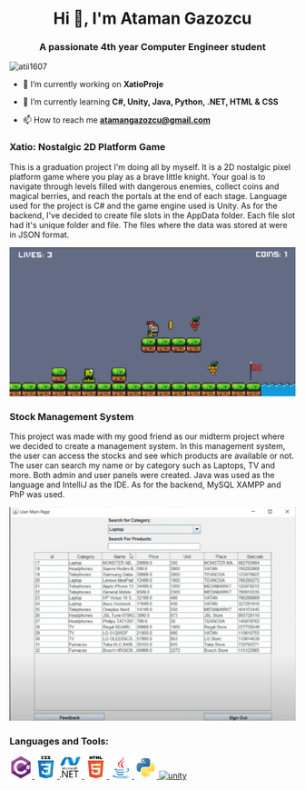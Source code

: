 <h1 align="center">Hi 👋, I'm Ataman Gazozcu</h1>
<h3 align="center">A passionate 4th year Computer Engineer student</h3>

<p align="left"> <img src="https://komarev.com/ghpvc/?username=atii1607&label=Profile%20views&color=0e75b6&style=flat" alt="atii1607" /> </p>

- 🔭 I’m currently working on **XatioProje**

- 🌱 I’m currently learning **C#, Unity, Java, Python, .NET, HTML & CSS**

- 📫 How to reach me **atamangazozcu@gmail.com**

<h3 align="left"> Xatio: Nostalgic 2D Platform Game</h3>
<p>This is a graduation project I'm doing all by myself. It is a 2D nostalgic pixel platform game where you play as a brave little knight. Your goal is to navigate through levels filled with dangerous enemies, collect coins and magical berries, and reach the portals at the end of each stage. Language used for the project is C# and the game engine used is Unity. As for the backend, I've decided to create file slots in the AppData folder. Each file slot had it's unique folder and file. The files where the data was stored at were in JSON format.</p>

<img src="Ekran görüntüsü 2025-04-22 143520.png" alt="Knight Game Screenshot" width="600"/>

<h3 align="left"> Stock Management System </h3>
<p>This project was made with my good friend as our midterm project where we decided to create a management system. In this management system, the user can access the stocks and see which products are available or not. The user can search my name or by category such as Laptops, TV and more. Both admin and user panels were created. Java was used as the language and IntelliJ as the IDE. As for the backend, MySQL XAMPP and PhP was used.  </p>

<img src="Ekran görüntüsü 2025-04-22 143653.png" alt="Stock Management Screenshot" width="600"/>


<h3 align="left">Languages and Tools:</h3>
<p align="left"> <a href="https://www.w3schools.com/cs/" target="_blank" rel="noreferrer"> <img src="https://raw.githubusercontent.com/devicons/devicon/master/icons/csharp/csharp-original.svg" alt="csharp" width="40" height="40"/> </a> <a href="https://www.w3schools.com/css/" target="_blank" rel="noreferrer"> <img src="https://raw.githubusercontent.com/devicons/devicon/master/icons/css3/css3-original-wordmark.svg" alt="css3" width="40" height="40"/> </a> <a href="https://dotnet.microsoft.com/" target="_blank" rel="noreferrer"> <img src="https://raw.githubusercontent.com/devicons/devicon/master/icons/dot-net/dot-net-original-wordmark.svg" alt="dotnet" width="40" height="40"/> </a> <a href="https://www.w3.org/html/" target="_blank" rel="noreferrer"> <img src="https://raw.githubusercontent.com/devicons/devicon/master/icons/html5/html5-original-wordmark.svg" alt="html5" width="40" height="40"/> </a> <a href="https://www.java.com" target="_blank" rel="noreferrer"> <img src="https://raw.githubusercontent.com/devicons/devicon/master/icons/java/java-original.svg" alt="java" width="40" height="40"/> </a> <a href="https://www.python.org" target="_blank" rel="noreferrer"> <img src="https://raw.githubusercontent.com/devicons/devicon/master/icons/python/python-original.svg" alt="python" width="40" height="40"/> </a> <a href="https://unity.com/" target="_blank" rel="noreferrer"> <img src="https://www.vectorlogo.zone/logos/unity3d/unity3d-icon.svg" alt="unity" width="40" height="40"/> </a> </p>
